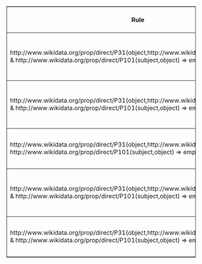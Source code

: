 <table border="1">
  <thead>
    <tr>
      <th>Rule</th>
      <th>Description</th>
      <th>Assessment</th>
      <th>Explanation</th>
      <th>Erroneous Triple Count</th>
      <th>Sample Incorrect Triple</th>
    </tr>
  </thead>
  <tbody>
    <tr>
      <td>http://www.wikidata.org/prop/direct/P31(object,http://www.wikidata.org/entity/Q23540) & http://www.wikidata.org/prop/direct/P101(subject,object) => empty set</td>
      <td>Protestantism used as a field of work</td>
      <td>Sensible</td>
      <td>Protestantism is a religion, not a valid field of work for any profession.</td>
      <td>-</td>
      <td>-</td>
    </tr>
    <tr>
      <td>http://www.wikidata.org/prop/direct/P31(object,http://www.wikidata.org/entity/Q101849) & http://www.wikidata.org/prop/direct/P101(subject,object) => empty set</td>
      <td>Calvinism used as a field of work</td>
      <td>Sensible</td>
      <td>Calvinism is a religious movement, and it's not a valid field of work.</td>
      <td>-</td>
      <td>-</td>
    </tr>
    <tr>
      <td>http://www.wikidata.org/prop/direct/P31(object,http://www.wikidata.org/entity/Q9301) & http://www.wikidata.org/prop/direct/P101(subject,object) => empty set</td>
      <td>Serbo-Croatian used as a field of work</td>
      <td>Sensible</td>
      <td>Serbo-Croatian is a language, not a valid field of work.</td>
      <td>-</td>
      <td>-</td>
    </tr>
    <tr>
      <td>http://www.wikidata.org/prop/direct/P31(object,http://www.wikidata.org/entity/Q12152) & http://www.wikidata.org/prop/direct/P101(subject,object) => empty set</td>
      <td>Myocardial infarction used as a field of work</td>
      <td>Sensible</td>
      <td>Myocardial infarction is a medical condition, not a field of work.</td>
      <td>-</td>
      <td>-</td>
    </tr>
    <tr>
      <td>http://www.wikidata.org/prop/direct/P31(object,http://www.wikidata.org/entity/Q165192) & http://www.wikidata.org/prop/direct/P101(subject,object) => empty set</td>
      <td>Swedes used as a field of work</td>
      <td>Sensible</td>
      <td>Swedes is a nationality and not a valid field of work.</td>
      <td>-</td>
      <td>-</td>
    </tr>
  </tbody>
</table>
